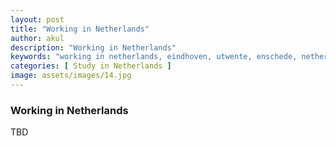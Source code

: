 ```yaml
---
layout: post
title: "Working in Netherlands"
author: akul
description: "Working in Netherlands"
keywords: "working in netherlands, eindhoven, utwente, enschede, netherlands, europe, study"
categories: [ Study in Netherlands ]
image: assets/images/14.jpg
---
```


### Working in Netherlands

TBD